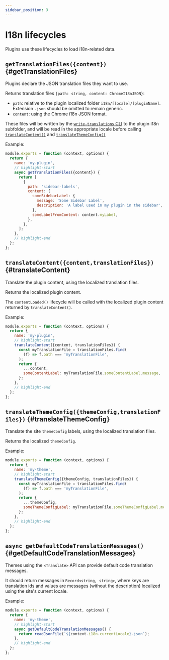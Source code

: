 ```yaml
---
sidebar_position: 3
---
```


# I18n lifecycles

Plugins use these lifecycles to load i18n-related data.

## `getTranslationFiles({content})` {#getTranslationFiles}

Plugins declare the JSON translation files they want to use.

Returns translation files `{path: string, content: ChromeI18nJSON}`:

- `path`: relative to the plugin localized folder `i18n/[locale]/[pluginName]`. Extension `.json` should be omitted to remain generic.
- `content`: using the Chrome i18n JSON format.

These files will be written by the [`write-translations` CLI](../../cli.md#docusaurus-write-translations-sitedir) to the plugin i18n subfolder, and will be read in the appropriate locale before calling [`translateContent()`](#translateContent) and [`translateThemeConfig()`](#translateThemeConfig)

Example:

```js
module.exports = function (context, options) {
  return {
    name: 'my-plugin',
    // highlight-start
    async getTranslationFiles({content}) {
      return [
        {
          path: 'sidebar-labels',
          content: {
            someSidebarLabel: {
              message: 'Some Sidebar Label',
              description: 'A label used in my plugin in the sidebar',
            },
            someLabelFromContent: content.myLabel,
          },
        },
      ];
    },
    // highlight-end
  };
};
```

## `translateContent({content,translationFiles})` {#translateContent}

Translate the plugin content, using the localized translation files.

Returns the localized plugin content.

The `contentLoaded()` lifecycle will be called with the localized plugin content returned by `translateContent()`.

Example:

```js
module.exports = function (context, options) {
  return {
    name: 'my-plugin',
    // highlight-start
    translateContent({content, translationFiles}) {
      const myTranslationFile = translationFiles.find(
        (f) => f.path === 'myTranslationFile',
      );
      return {
        ...content,
        someContentLabel: myTranslationFile.someContentLabel.message,
      };
    },
    // highlight-end
  };
};
```

## `translateThemeConfig({themeConfig,translationFiles})` {#translateThemeConfig}

Translate the site `themeConfig` labels, using the localized translation files.

Returns the localized `themeConfig`.

Example:

```js
module.exports = function (context, options) {
  return {
    name: 'my-theme',
    // highlight-start
    translateThemeConfig({themeConfig, translationFiles}) {
      const myTranslationFile = translationFiles.find(
        (f) => f.path === 'myTranslationFile',
      );
      return {
        ...themeConfig,
        someThemeConfigLabel: myTranslationFile.someThemeConfigLabel.message,
      };
    },
    // highlight-end
  };
};
```

## `async getDefaultCodeTranslationMessages()` {#getDefaultCodeTranslationMessages}

Themes using the `<Translate>` API can provide default code translation messages.

It should return messages in `Record<string, string>`, where keys are translation ids and values are messages (without the description) localized using the site's current locale.

Example:

```js
module.exports = function (context, options) {
  return {
    name: 'my-theme',
    // highlight-start
    async getDefaultCodeTranslationMessages() {
      return readJsonFile(`${context.i18n.currentLocale}.json`);
    },
    // highlight-end
  };
};
```
